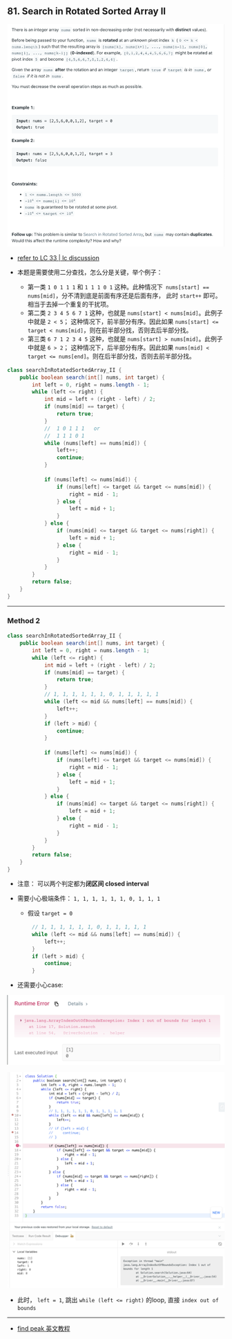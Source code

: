 ## 81. Search in Rotated Sorted Array II
![](img/2023-04-02-19-52-31.png)

- [refer to LC 33 | lc discussion](https://leetcode.cn/problems/search-in-rotated-sorted-array-ii/solutions/22056/zai-javazhong-ji-bai-liao-100de-yong-hu-by-reedfan/#:~:text=Java-,%E8%A7%A3%E9%A2%98%E6%80%9D%E8%B7%AF%EF%BC%9A,%E9%9C%80%E8%A6%81%E4%BD%BF%E7%94%A8%E4%BA%8C%E5%88%86%E6%9F%A5%E6%89%BE%EF%BC%8C%E6%80%8E%E4%B9%88%E5%88%86%E6%98%AF%E5%85%B3%E9%94%AE%EF%BC%8C%E4%B8%BE%E4%B8%AA%E4%BE%8B%E5%AD%90%EF%BC%9A,-%E7%AC%AC%E4%B8%80%E7%B1%BB)


- 本题是需要使用二分查找，怎么分是关键，举个例子：
  - 第一类 `1 0 1 1 1` 和 `1 1 1 0 1` 这种。此种情况下` nums[start] == nums[mid]`，分不清到底是前面有序还是后面有序，
    此时 `start++` 即可。相当于去掉一个重复的干扰项。
  - 第二类 `2 3 4 5 6 7 1` 这种，也就是 `nums[start] < nums[mid]`。此例子中就是 `2 < 5`； 这种情况下，前半部分有序。因此如果 
    `nums[start] <= target < nums[mid]`，则在前半部分找，否则去后半部分找。
  - 第三类 `6 7 1 2 3 4 5` 这种，也就是 `nums[start] > nums[mid]`。此例子中就是 `6 > 2`； 这种情况下，后半部分有序。因此如果 
    `nums[mid] < target <= nums[end]`。则在后半部分找，否则去前半部分找。


```java
class searchInRotatedSortedArray_II {
    public boolean search(int[] nums, int target) {
        int left = 0, right = nums.length - 1;
        while (left <= right) {
            int mid = left + (right - left) / 2;
            if (nums[mid] == target) {
                return true;
            }
            //  1 0 1 1 1   or
            //  1 1 1 0 1
            while (nums[left] == nums[mid]) {
                left++;
                continue;
            }

            if (nums[left] <= nums[mid]) {
                if (nums[left] <= target && target <= nums[mid]) {
                    right = mid - 1;
                } else {
                    left = mid + 1;
                }
            } else {
                if (nums[mid] <= target && target <= nums[right]) {
                    left = mid + 1;
                } else {
                    right = mid - 1;
                }
            }
        }
        return false;
    }
}
```



---

### Method 2


```java
class searchInRotatedSortedArray_II {
    public boolean search(int[] nums, int target) {
        int left = 0, right = nums.length - 1;
        while (left <= right) {
            int mid = left + (right - left) / 2;
            if (nums[mid] == target) {
                return true;
            }
            // 1, 1, 1, 1, 1, 1, 0, 1, 1, 1, 1, 1
            while (left <= mid && nums[left] == nums[mid]) {
                left++;
            }
            if (left > mid) {
                continue;
            }

            if (nums[left] <= nums[mid]) {
                if (nums[left] <= target && target <= nums[mid]) {
                    right = mid - 1;
                } else {
                    left = mid + 1;
                }
            } else {
                if (nums[mid] <= target && target <= nums[right]) {
                    left = mid + 1;
                } else {
                    right = mid - 1;
                }
            }
        }
        return false;
    }
}
```


- 注意： 可以两个判定都为**闭区间 closed interval**

- 需要小心极端条件： `1, 1, 1, 1, 1, 1, 0, 1, 1, 1`
  - 假设 `target = 0`


```java
        // 1, 1, 1, 1, 1, 1, 0, 1, 1, 1, 1, 1
        while (left <= mid && nums[left] == nums[mid]) {
            left++;
        }
        if (left > mid) {
            continue;
        }
```

- 还需要小心case: 

![](img/2023-04-08-16-41-56.png)

![](img/2023-04-08-16-42-54.png)

- 此时， `left = 1`, 跳出 `while (left <= right)` 的loop, 直接 `index out of bounds`




---
- [find peak 英文教程](https://leetcode.com/problems/search-in-rotated-sorted-array-ii/discuss/1654316/C%2B%2B-oror-Binary-Search-Approach-oror-O(log-N)-oror-Divided-and-Conquered)

